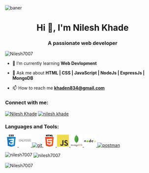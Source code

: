 <img align="center" alt="baner" src="https://user-images.githubusercontent.com/112823546/217016507-da977155-0e3a-48ff-905c-e3eecfdf2b00.png">

<h1 align="center">Hi 👋, I'm Nilesh Khade</h1>
<h3 align="center">A passionate web developer</h3>



<p align="left"> <img src="https://komarev.com/ghpvc/?username=Nilesh7007&label=Profile%20views&color=0e75b6&style=flat" alt="Nilesh7007" /> </p>

- 🌱 I’m currently learning **Web Devlopment**

- 💬 Ask me about **HTML | CSS | JavaScript | NodeJs | ExpressJs | MongoDB**

- 📫 How to reach me **khaden834@gmail.com**

<h3 align="left">Connect with me:</h3>
<p align="left">
  <a href="https://nilesh7007.github.io/" target="blank"><img align="center" src="https://img.icons8.com/?size=512&id=LoyAjcvVKv1K&format=png" alt="Nilesh Khade" height="30" width="40" /></a>
<a href="https://linkedin.com/in/nilesh khade" target="blank"><img align="center" src="https://raw.githubusercontent.com/rahuldkjain/github-profile-readme-generator/master/src/images/icons/Social/linked-in-alt.svg" alt="nilesh khade" height="30" width="40" /></a>
</p>

<h3 align="left">Languages and Tools:</h3>
<p align="left"> <a href="https://www.w3schools.com/css/" target="_blank" rel="noreferrer"> <img src="https://raw.githubusercontent.com/devicons/devicon/master/icons/css3/css3-original-wordmark.svg" alt="css3" width="40" height="40"/> </a> <a href="https://expressjs.com" target="_blank" rel="noreferrer"> <img src="https://raw.githubusercontent.com/devicons/devicon/master/icons/express/express-original-wordmark.svg" alt="express" width="40" height="40"/> </a> <a href="https://git-scm.com/" target="_blank" rel="noreferrer"> <img src="https://www.vectorlogo.zone/logos/git-scm/git-scm-icon.svg" alt="git" width="40" height="40"/> </a> <a href="https://www.w3.org/html/" target="_blank" rel="noreferrer"> <img src="https://raw.githubusercontent.com/devicons/devicon/master/icons/html5/html5-original-wordmark.svg" alt="html5" width="40" height="40"/> </a> <a href="https://developer.mozilla.org/en-US/docs/Web/JavaScript" target="_blank" rel="noreferrer"> <img src="https://raw.githubusercontent.com/devicons/devicon/master/icons/javascript/javascript-original.svg" alt="javascript" width="40" height="40"/> </a> <a href="https://www.mongodb.com/" target="_blank" rel="noreferrer"> <img src="https://raw.githubusercontent.com/devicons/devicon/master/icons/mongodb/mongodb-original-wordmark.svg" alt="mongodb" width="40" height="40"/> </a> <a href="https://nodejs.org" target="_blank" rel="noreferrer"> <img src="https://raw.githubusercontent.com/devicons/devicon/master/icons/nodejs/nodejs-original-wordmark.svg" alt="nodejs" width="40" height="40"/> </a> <a href="https://postman.com" target="_blank" rel="noreferrer"> <img src="https://www.vectorlogo.zone/logos/getpostman/getpostman-icon.svg" alt="postman" width="40" height="40"/> </a> </p>

<p><img align="left" src="https://github-readme-stats.vercel.app/api/top-langs?username=nilesh7007&show_icons=true&locale=en&layout=compact" alt="nilesh7007" /></p>

<p>&nbsp;<img align="center" src="https://github-readme-stats.vercel.app/api?username=Nilesh7007&show_icons=true&locale=en" alt="nilesh7007" /></p>

<p><img align="center" src="https://github-readme-streak-stats.herokuapp.com/?user=Nilesh7007&" alt="Nilesh7007" /></p>

